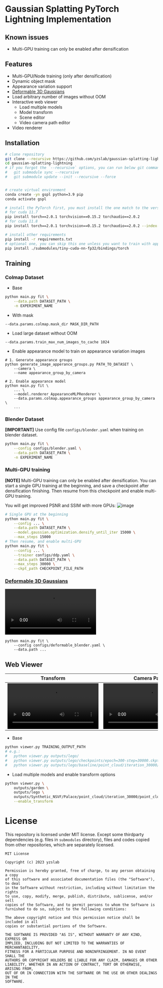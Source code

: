 # Gaussian Splatting PyTorch Lightning Implementation
## Known issues
* Multi-GPU training can only be enabled after densification
## Features
* Multi-GPU/Node training (only after densification)
* Dynamic object mask
* Appearance variation support
* <a href="https://ingra14m.github.io/Deformable-Gaussians/">Deformable 3D Gaussians</a>
* Load arbitrary number of images without OOM
* Interactive web viewer
  * Load multiple models
  * Model transform
  * Scene editor
  * Video camera path editor
* Video renderer
## Installation
```bash
# clone repository
git clone --recursive https://github.com/yzslab/gaussian-splatting-lightning.git
cd gaussian-splatting-lightning
# if you forgot the `--recursive` options, you can run below git commands after cloning:
#   git submodule sync --recursive
#   git submodule update --init --recursive --force


# create virtual environment
conda create -yn gspl python=3.9 pip
conda activate gspl

# install the PyTorch first, you must install the one match to the version of your nvcc (nvcc --version)
# for cuda 11.7
pip install torch==2.0.1 torchvision==0.15.2 torchaudio==2.0.2
# for cuda 11.8
pip install torch==2.0.1 torchvision==0.15.2 torchaudio==2.0.2 --index-url https://download.pytorch.org/whl/cu118

# install other requirements
pip install -r requirements.txt
# optional one, you can skip this one unless you want to train with appearance variation images
pip install ./submodules/tiny-cuda-nn-fp32/bindings/torch
```

## Training
### Colmap Dataset
* Base
```bash
python main.py fit \
    --data.path DATASET_PATH \
    -n EXPERIMENT_NAME
```
* With mask 
```
--data.params.colmap.mask_dir MASK_DIR_PATH
```
* Load large dataset without OOM
```
--data.params.train_max_num_images_to_cache 1024
```
* Enable appearance model to train on appearance variation images
```
# 1. Generate appearance groups
python generate_image_apperance_groups.py PATH_TO_DATASET \
    --camera \
    --name appearance_group_by_camera
    
# 2. Enable appearance model
python main.py fit \
    ... \
    --model.renderer AppearanceMLPRenderer \
    --data.params.colmap.appearance_groups appearance_group_by_camera \
    ...
```
### Blender Dataset
<b>[IMPORTANT]</b> Use config file `configs/blender.yaml` when training on blender dataset.
```bash
python main.py fit \
    --config configs/blender.yaml \
    --data.path DATASET_PATH \
    -n EXPERIMENT_NAME
```
### Multi-GPU training
<b>[NOTE]</b> Multi-GPU training can only be enabled after densification. You can start a single GPU training at the beginning, and save a checkpoint after densification finishing. Then resume from this checkpoint and enable multi-GPU training.

You will get improved PSNR and SSIM with more GPUs:
![image](https://github.com/yzslab/gaussian-splatting-lightning/assets/564361/06e91e71-5068-46ce-b169-524a069609bf)


```bash
# Single GPU at the beginning
python main.py fit \
    --config ... \
    --data.path DATASET_PATH \
    --model.gaussian.optimization.densify_until_iter 15000 \
    --max_steps 15000
# Then resume, and enable multi-GPU
python main.py fit \
    --config ... \
    --trainer configs/ddp.yaml \
    --data.path DATASET_PATH \
    --max_steps 30000 \
    --ckpt_path CHECKPOINT_FILE_PATH
```

### <a href="https://ingra14m.github.io/Deformable-Gaussians/">Deformable 3D Gaussians</a>
<video src="https://github.com/yzslab/gaussian-splatting-lightning/assets/564361/177b3fbf-fdd2-490f-b446-433a4d929502"></video>

```
python main.py fit \
    --config configs/deformable_blender.yaml \
    --data.path ...
```

## Web Viewer
| Transform | Camera Path | Edit |
| --- | --- | --- |
| <video src="https://github.com/yzslab/gaussian-splatting-lightning/assets/564361/de1ff3c3-a27a-4600-8c76-ab6551df6fca"></video> | <video src="https://github.com/yzslab/gaussian-splatting-lightning/assets/564361/3f87243d-d9a1-41e2-9d51-225735925db4"></video> | <video src="https://github.com/yzslab/gaussian-splatting-lightning/assets/564361/7cf0ccf2-44e9-4fc9-87cc-740b7bbda488"></video> |


* Base
```bash
python viewer.py TRAINING_OUTPUT_PATH
# e.g.: 
#   python viewer.py outputs/lego/
#   python viewer.py outputs/lego/checkpoints/epoch=300-step=30000.ckpt
#   python viewer.py outputs/lego/baseline/point_cloud/iteration_30000/point_cloud.ply  # only works with VanillaRenderer
```
* Load multiple models and enable transform options
```bash
python viewer.py \
    outputs/garden \
    outputs/lego \
    outputs/Synthetic_NSVF/Palace/point_cloud/iteration_30000/point_cloud.ply \
    --enable_transform
```
# License
This repository is licensed under MIT license. Except some thirdparty dependencies (e.g. files in `submodules` directory), files and codes copied from other repositories, which are separately licensed.
```text
MIT License

Copyright (c) 2023 yzslab

Permission is hereby granted, free of charge, to any person obtaining a copy
of this software and associated documentation files (the "Software"), to deal
in the Software without restriction, including without limitation the rights
to use, copy, modify, merge, publish, distribute, sublicense, and/or sell
copies of the Software, and to permit persons to whom the Software is
furnished to do so, subject to the following conditions:

The above copyright notice and this permission notice shall be included in all
copies or substantial portions of the Software.

THE SOFTWARE IS PROVIDED "AS IS", WITHOUT WARRANTY OF ANY KIND, EXPRESS OR
IMPLIED, INCLUDING BUT NOT LIMITED TO THE WARRANTIES OF MERCHANTABILITY,
FITNESS FOR A PARTICULAR PURPOSE AND NONINFRINGEMENT. IN NO EVENT SHALL THE
AUTHORS OR COPYRIGHT HOLDERS BE LIABLE FOR ANY CLAIM, DAMAGES OR OTHER
LIABILITY, WHETHER IN AN ACTION OF CONTRACT, TORT OR OTHERWISE, ARISING FROM,
OUT OF OR IN CONNECTION WITH THE SOFTWARE OR THE USE OR OTHER DEALINGS IN THE
SOFTWARE.
```
